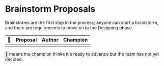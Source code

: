 # Brainstorm Proposals

Brainstorms are the first step in the process; anyone can start a brainstorm, and there are requirements to move on to the Designing phase.

| :rocket: | Proposal                                                           | Author                                | Champion                              |
| -------- | ------------------------------------------------------------------ | ------------------------------------- | ------------------------------------- |
|          |                                                                    |                                       |                                       |


🚀 means the champion thinks it's ready to advance but the team has not yet decided.
